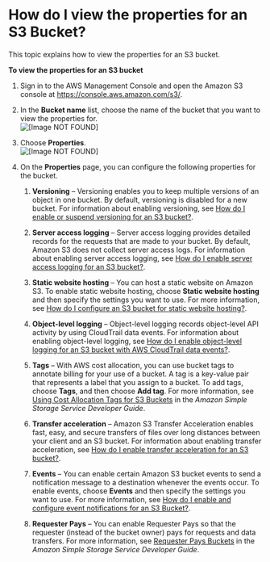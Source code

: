 # How do I view the properties for an S3 Bucket?<a name="view-bucket-properties"></a>

This topic explains how to view the properties for an S3 bucket\.

**To view the properties for an S3 bucket**

1. Sign in to the AWS Management Console and open the Amazon S3 console at [https://console\.aws\.amazon\.com/s3/](https://console.aws.amazon.com/s3/)\.

1. In the **Bucket name** list, choose the name of the bucket that you want to view the properties for\.  
![\[Image NOT FOUND\]](http://docs.aws.amazon.com/AmazonS3/latest/user-guide/images/choose-bucket-name.png)

1. Choose **Properties**\.  
![\[Image NOT FOUND\]](http://docs.aws.amazon.com/AmazonS3/latest/user-guide/images/choose-properties-tab.png)

1. On the **Properties** page, you can configure the following properties for the bucket\.

   1. **Versioning** – Versioning enables you to keep multiple versions of an object in one bucket\. By default, versioning is disabled for a new bucket\. For information about enabling versioning, see [How do I enable or suspend versioning for an S3 bucket?](enable-versioning.md)\.

   1. **Server access logging** – Server access logging provides detailed records for the requests that are made to your bucket\. By default, Amazon S3 does not collect server access logs\. For information about enabling server access logging, see [How do I enable server access logging for an S3 bucket?](server-access-logging.md)\.

   1. **Static website hosting** – You can host a static website on Amazon S3\. To enable static website hosting, choose **Static website hosting** and then specify the settings you want to use\. For more information, see [How do I configure an S3 bucket for static website hosting?](static-website-hosting.md)\.

   1. **Object\-level logging** – Object\-level logging records object\-level API activity by using CloudTrail data events\. For information about enabling object\-level logging, see [How do I enable object\-level logging for an S3 bucket with AWS CloudTrail data events?](enable-cloudtrail-events.md)\.

   1. **Tags** – With AWS cost allocation, you can use bucket tags to annotate billing for your use of a bucket\. A tag is a key\-value pair that represents a label that you assign to a bucket\. To add tags, choose **Tags**, and then choose **Add tag**\. For more information, see [Using Cost Allocation Tags for S3 Buckets](https://docs.aws.amazon.com/AmazonS3/latest/dev/CostAllocTagging.html) in the *Amazon Simple Storage Service Developer Guide*\. 

   1. **Transfer acceleration** – Amazon S3 Transfer Acceleration enables fast, easy, and secure transfers of files over long distances between your client and an S3 bucket\. For information about enabling transfer acceleration, see [How do I enable transfer acceleration for an S3 bucket?](enable-transfer-acceleration.md)\.

   1. **Events** – You can enable certain Amazon S3 bucket events to send a notification message to a destination whenever the events occur\. To enable events, choose **Events** and then specify the settings you want to use\. For more information, see [How do I enable and configure event notifications for an S3 Bucket?](enable-event-notifications.md)\. 

   1. **Requester Pays** – You can enable Requester Pays so that the requester \(instead of the bucket owner\) pays for requests and data transfers\. For more information, see [Requester Pays Buckets](https://docs.aws.amazon.com/AmazonS3/latest/dev/RequesterPaysBuckets.html) in the *Amazon Simple Storage Service Developer Guide*\. 